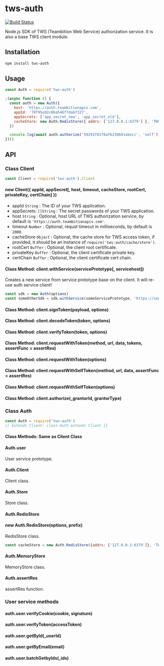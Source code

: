 # tws-auth

[![Build Status](https://travis-ci.org/teambition/tws-auth.svg?branch=master)](https://travis-ci.org/teambition/tws-auth)

Node.js SDK of TWS (Teambition Web Service) authorization service. It is also a base TWS client module.

## Installation

```bash
npm install tws-auth
```

## Usage

```js
const Auth = require('tws-auth')

;(async function () {
  const auth = new Auth({
    host: 'https://auth.teambitionapis.com',
    appId: '78f95e92c06a546f7dab7327',
    appSecrets: ['app_secret_new', 'app_secret_old'],
    cacheStore: new Auth.RedisStore({ addrs: ['127.0.0.1:6379'] }, 'TWS_AUTH')
  })

  console.log(await auth.authorize('59291f0178af6230601abecc', 'self'))
})()
```

## API

### Class Client

```js
const Client = require('tws-auth').Client
```

#### new Client({ appId, appSecret[, host, timeout, cacheStore, rootCert, privateKey, certChain] })

- appId `String` : The ID of your TWS application.
- appSecrets: `[]String` : The secret passwords of your TWS application.
- host `String` : Optional, host URL of TWS authorization service, by default is `'https://auth.teambitionapis.com'`.
- timeout `Number` : Optional, requst timeout in milliseconds, by default is `2000`.
- cacheStore `Object` : Optional, the cache store for TWS access token, if provided, it should be an instance of `require('tws-auth/cache/store')`.
- rootCert `Buffer` : Optional, the client root certificate.
- privateKey `Buffer` : Optional, the client certificate private key.
- certChain `Buffer` : Optional, the client certificate cert chain.

#### Class Method: client.withService(servicePrototype[, servicehost])
Creates a new service from service prototype base on the client. It will re-use auth service client!

```js
const sdk = new Auth(options)
const someOtherSdk = sdk.withService(someServicePrototype, 'https://some-tws-apis.com')
```

#### Class Method: client.signToken(payload, options)

#### Class Method: client.decodeToken(token, options)

#### Class Method: client.verifyToken(token, options)

#### Class Method: client.requestWithToken(method, url, data, tokens, assertFunc = assertRes)

#### Class Method: client.requestWithToken(options)

#### Class Method: client.requestWithSelfToken(method, url, data, assertFunc = assertRes)

#### Class Method: client.requestWithSelfToken(options)

#### Class Method: client.authorize(_grantorId, grantorType)

### Class Auth

```js
const Auth = require('tws-auth')
// Extends Client: class Auth extends Client {}
```

#### Class Methods: Same as Client Class

#### Auth.user

User service prototype.

#### Auth.Client

Client class.

#### Auth.Store

Store class.

#### Auth.RedisStore

#### new Auth.RedisStore(options, prefix)

RedisStore class.

```js
const cacheStore = new Auth.RedisStore({addrs: ['127.0.0.1:6379']}, 'TWS_AUTH')
```

#### Auth.MemoryStore

MemoryStore class.

#### Auth.assertRes

assertRes function.

### User service methods

#### auth.user.verifyCookie(cookie, signature)

#### auth.user.verifyToken(accessToken)

#### auth.user.getById(_userId)

#### auth.user.getByEmail(email)

#### auth.user.batchGetbyIds(_ids)

